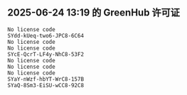## 2025-06-24 13:19 的 GreenHub 许可证
```
No license code
SYdd-kUeq-two6-JPC8-6C64
No license code
No license code
SYcE-QcrT-LF4y-NhC8-53F2
No license code
No license code
No license code
SYaY-nWzf-hbYT-WrC8-157B
SYaQ-8Sm3-EiSU-wCC8-92C8
```
